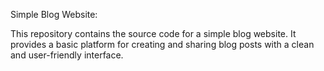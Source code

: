 Simple Blog Website:

This repository contains the source code for a simple blog website. It provides a basic platform for creating and sharing blog posts with a clean and user-friendly interface.
